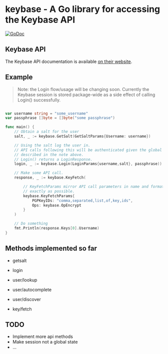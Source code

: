 # keybase - A Go library for accessing the Keybase API

[![GoDoc](https://godoc.org/github.com/kladd/keybase?status.svg)](https://godoc.org/github.com/kladd/keybase)

## Keybase API

The Keybase API documentation is available [on their website](https://keybase.io/docs/api/1.0).

## Example

> Note: the Login flow/usage will be changing soon. Currently the Keybase session is stored package-wide as a side effect of calling Login() successfully.

```go

var username string = "some_username"
var passphrase []byte = []byte("some passphrase")

func main() {
	// Obtain a salt for the user
	salt, _ := keybase.GetSalt(GetSaltParams{Username: username})

	// Using the salt log the user in.
	// API calls following this will be authenticated given the global state
	// described in the note above.
	// Login() returns a LoginResponse.
	login, _ := keybase.Login(LoginParams{username,salt}, passphrase))

	// Make some API call.
	response, _ := keybase.KeyFetch(

		// KeyFetchParams mirror API call parameters in name and format as
		// exactly as possible.
		keybase.KeyFetchParams{
			PGPKeyIDs: "comma,separated,list,of,key,ids",
			Ops: keybase.OpEncrypt
		}
	)

	// Do something
	fmt.Println(response.Keys[0].Username)
}

```

## Methods implemented so far

* getsalt
* login


* user/lookup
* user/autocomplete
* user/discover


* key/fetch

## TODO

* Implement more api methods
* Make session not a global state
* ...
